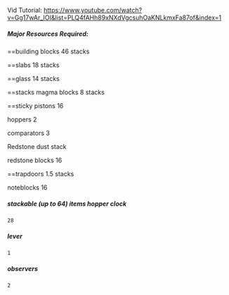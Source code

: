 Vid Tutorial: https://www.youtube.com/watch?v=Gg17wAr_IOI&list=PLQ4fAHh89xNXdVgcsuhOaKNLkmxFa87of&index=1
##### Major Resources Required:

==building blocks
		46 stacks

==slabs
	18 stacks

==glass
	14 stacks

==stacks magma blocks
	8 stacks

==sticky pistons
	16

hoppers
	2

comparators
	3

Redstone dust
	stack

redstone blocks
	16

==trapdoors 
	1.5 stacks

noteblocks 
	16
	
##### stackable (up to 64) items hopper clock 
	28

##### lever
	1

##### observers
	2
